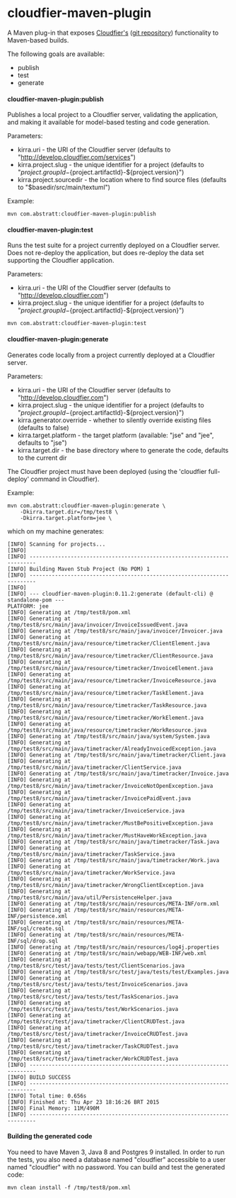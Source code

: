 # cloudfier-maven-plugin

A Maven plug-in that exposes [Cloudfier's](http://cloudfier.com) ([git repository](http://github.com/abstratt/cloudfier)) functionality to Maven-based builds.

The following goals are available:
- publish
- test
- generate

#### cloudfier-maven-plugin:publish

Publishes a local project to a Cloudfier server, validating the application, and making it available for model-based testing and code generation.

Parameters:
- kirra.uri - the URI of the Cloudfier server (defaults to "http://develop.cloudfier.com/services")
- kirra.project.slug - the unique identifier for a project (defaults to "${project.groupId}-${project.artifactId}-${project.version}")
- kirra.project.sourcedir - the location where to find source files (defaults to "$basedir/src/main/textuml")

Example:

```
mvn com.abstratt:cloudfier-maven-plugin:publish
```

#### cloudfier-maven-plugin:test

Runs the test suite for a project currently deployed on a Cloudfier server. Does not re-deploy the application, but does re-deploy the data set supporting the Cloudfier application. 

Parameters:
- kirra.uri - the URI of the Cloudfier server (defaults to "http://develop.cloudfier.com")
- kirra.project.slug - the unique identifier for a project (defaults to "${project.groupId}-${project.artifactId}-${project.version}")

```
mvn com.abstratt:cloudfier-maven-plugin:test
```

#### cloudfier-maven-plugin:generate

Generates code locally from a project currently deployed at a Cloudfier server.

Parameters:
- kirra.uri - the URI of the Cloudfier server (defaults to "http://develop.cloudfier.com")
- kirra.project.slug - the unique identifier for a project (defaults to "${project.groupId}-${project.artifactId}-${project.version}")
- kirra.generator.override - whether to silently override existing files (defaults to false)
- kirra.target.platform - the target platform (available: "jse" and "jee", defaults to "jse")
- kirra.target.dir - the base directory where to generate the code, defaults to the current dir

The Cloudfier project must have been deployed (using the 'cloudfier full-deploy' command in Cloudfier).

Example:

```
mvn com.abstratt:cloudfier-maven-plugin:generate \
    -Dkirra.target.dir=/tmp/test8 \
    -Dkirra.target.platform=jee \
```

which on my machine generates:
```
[INFO] Scanning for projects...
[INFO]                                                                         
[INFO] ------------------------------------------------------------------------
[INFO] Building Maven Stub Project (No POM) 1
[INFO] ------------------------------------------------------------------------
[INFO] 
[INFO] --- cloudfier-maven-plugin:0.11.2:generate (default-cli) @ standalone-pom ---
PLATFORM: jee
[INFO] Generating at /tmp/test8/pom.xml
[INFO] Generating at /tmp/test8/src/main/java/invoicer/InvoiceIssuedEvent.java
[INFO] Generating at /tmp/test8/src/main/java/invoicer/Invoicer.java
[INFO] Generating at /tmp/test8/src/main/java/resource/timetracker/ClientElement.java
[INFO] Generating at /tmp/test8/src/main/java/resource/timetracker/ClientResource.java
[INFO] Generating at /tmp/test8/src/main/java/resource/timetracker/InvoiceElement.java
[INFO] Generating at /tmp/test8/src/main/java/resource/timetracker/InvoiceResource.java
[INFO] Generating at /tmp/test8/src/main/java/resource/timetracker/TaskElement.java
[INFO] Generating at /tmp/test8/src/main/java/resource/timetracker/TaskResource.java
[INFO] Generating at /tmp/test8/src/main/java/resource/timetracker/WorkElement.java
[INFO] Generating at /tmp/test8/src/main/java/resource/timetracker/WorkResource.java
[INFO] Generating at /tmp/test8/src/main/java/system/System.java
[INFO] Generating at /tmp/test8/src/main/java/timetracker/AlreadyInvoicedException.java
[INFO] Generating at /tmp/test8/src/main/java/timetracker/Client.java
[INFO] Generating at /tmp/test8/src/main/java/timetracker/ClientService.java
[INFO] Generating at /tmp/test8/src/main/java/timetracker/Invoice.java
[INFO] Generating at /tmp/test8/src/main/java/timetracker/InvoiceNotOpenException.java
[INFO] Generating at /tmp/test8/src/main/java/timetracker/InvoicePaidEvent.java
[INFO] Generating at /tmp/test8/src/main/java/timetracker/InvoiceService.java
[INFO] Generating at /tmp/test8/src/main/java/timetracker/MustBePositiveException.java
[INFO] Generating at /tmp/test8/src/main/java/timetracker/MustHaveWorkException.java
[INFO] Generating at /tmp/test8/src/main/java/timetracker/Task.java
[INFO] Generating at /tmp/test8/src/main/java/timetracker/TaskService.java
[INFO] Generating at /tmp/test8/src/main/java/timetracker/Work.java
[INFO] Generating at /tmp/test8/src/main/java/timetracker/WorkService.java
[INFO] Generating at /tmp/test8/src/main/java/timetracker/WrongClientException.java
[INFO] Generating at /tmp/test8/src/main/java/util/PersistenceHelper.java
[INFO] Generating at /tmp/test8/src/main/resources/META-INF/orm.xml
[INFO] Generating at /tmp/test8/src/main/resources/META-INF/persistence.xml
[INFO] Generating at /tmp/test8/src/main/resources/META-INF/sql/create.sql
[INFO] Generating at /tmp/test8/src/main/resources/META-INF/sql/drop.sql
[INFO] Generating at /tmp/test8/src/main/resources/log4j.properties
[INFO] Generating at /tmp/test8/src/main/webapp/WEB-INF/web.xml
[INFO] Generating at /tmp/test8/src/test/java/tests/test/ClientScenarios.java
[INFO] Generating at /tmp/test8/src/test/java/tests/test/Examples.java
[INFO] Generating at /tmp/test8/src/test/java/tests/test/InvoiceScenarios.java
[INFO] Generating at /tmp/test8/src/test/java/tests/test/TaskScenarios.java
[INFO] Generating at /tmp/test8/src/test/java/tests/test/WorkScenarios.java
[INFO] Generating at /tmp/test8/src/test/java/timetracker/ClientCRUDTest.java
[INFO] Generating at /tmp/test8/src/test/java/timetracker/InvoiceCRUDTest.java
[INFO] Generating at /tmp/test8/src/test/java/timetracker/TaskCRUDTest.java
[INFO] Generating at /tmp/test8/src/test/java/timetracker/WorkCRUDTest.java
[INFO] ------------------------------------------------------------------------
[INFO] BUILD SUCCESS
[INFO] ------------------------------------------------------------------------
[INFO] Total time: 0.656s
[INFO] Finished at: Thu Apr 23 18:16:26 BRT 2015
[INFO] Final Memory: 11M/490M
[INFO] ------------------------------------------------------------------------
```
#### Building the generated code

You need to have Maven 3, Java 8 and Postgres 9 installed. In order to run the tests, you also need a database named "cloudfier" accessible to a user named "cloudfier" with no password. You can build and test the generated code:

```
mvn clean install -f /tmp/test8/pom.xml
```
